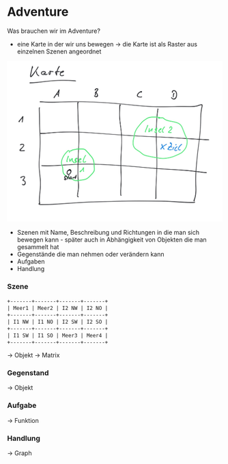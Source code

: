 
Adventure
==========

Was brauchen wir im Adventure?

* eine Karte in der wir uns bewegen -> die Karte ist als Raster aus einzelnen Szenen angeordnet

![Karte](bilder/karte.jpg)

* Szenen mit Name, Beschreibung und Richtungen in die man sich bewegen kann - später auch in Abhängigkeit von Objekten die man gesammelt hat
* Gegenstände die man nehmen oder verändern kann
* Aufgaben
* Handlung

### Szene
```
+-------+-------+-------+-------+
| Meer1 | Meer2 | I2 NW | I2 NO |
+-------+-------+-------+-------+
| I1 NW | I1 NO | I2 SW | I2 SO |
+-------+-------+-------+-------+
| I1 SW | I1 SO | Meer3 | Meer4 |
+-------+-------+-------+-------+
```

-> Objekt
-> Matrix

### Gegenstand

-> Objekt

### Aufgabe

-> Funktion

### Handlung

-> Graph
